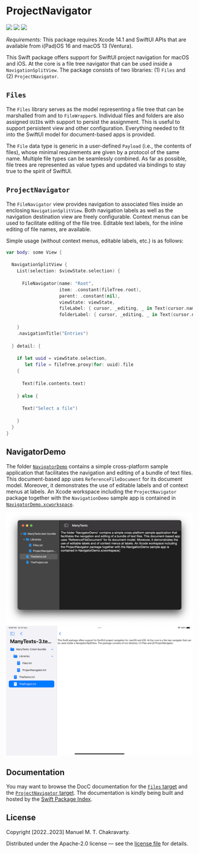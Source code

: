 # ProjectNavigator

[![](https://img.shields.io/endpoint?url=https%3A%2F%2Fswiftpackageindex.com%2Fapi%2Fpackages%2Fmchakravarty%2FProjectNavigator%2Fbadge%3Ftype%3Dplatforms)](https://swiftpackageindex.com/mchakravarty/ProjectNavigator)
[![](https://img.shields.io/endpoint?url=https%3A%2F%2Fswiftpackageindex.com%2Fapi%2Fpackages%2Fmchakravarty%2FProjectNavigator%2Fbadge%3Ftype%3Dswift-versions)](https://swiftpackageindex.com/mchakravarty/ProjectNavigator)
[![](https://img.shields.io/badge/Documentation-DocC-blue)](https://swiftpackageindex.com/mchakravarty/ProjectNavigator/main/documentation/projectnavigator)

*Requirements:* This package requires Xcode 14.1 and SwiftUI APIs that are available from i(Pad)OS 16 and macOS 13 (Ventura).

This Swift package offers support for SwiftUI project navigation for macOS and iOS. At the core is a file tree navigator that can be used inside a `NavigationSplitView`. The package consists of two libraries: (1) `Files` and (2) `ProjectNavigator`. 

## `Files`

The `Files` library serves as the model representing a file tree that can be marshalled from and to `FileWrapper`s. Individual files and folders are also assigned `UUID`s with support to persist the assignment. This is useful to support persistent view and other configuration. Everything needed to fit into the SwiftUI model for document-based apps is provided.

The `File` data type is generic in a user-defined `Payload` (i.e., the contents of files), whose minimal requirements are given by a protocol of the same name. Multiple file types can be seamlessly combined. As far as possible, file trees are represented as value types and updated via bindings to stay true to the spirit of SwiftUI.

## `ProjectNavigator`

The `FileNavigator` view provides navigation to associated files inside an enclosing `NavigationSplitView`. Both navigation labels as well as the navigation destination view are freely configurable. Context menus can be used to facilitate editing of the file tree. Editable text labels, for the inline editing of file names, are available.

Simple usage (without context menus, editable labels, etc.) is as follows:

```Swift
var body: some View {

  NavigationSplitView {
    List(selection: $viewState.selection) {

      FileNavigator(name: "Root",
                    item: .constant(fileTree.root),
                    parent: .constant(nil),
                    viewState: viewState,
                    fileLabel: { cursor, _editing, _ in Text(cursor.name) },
                    folderLabel: { cursor, _editing, _ in Text(cursor.name) })

    }
    .navigationTitle("Entries")

  } detail: {

    if let uuid = viewState.selection,
       let file = fileTree.proxy(for: uuid).file
    {

      Text(file.contents.text)

    } else {

      Text("Select a file")

    }
  }
}
```

## NavigatorDemo

The folder [`NavigatorDemo`](NavigatorDemo) contains a simple cross-platform sample application that facilitates the navigation and editing of a bundle of text files. This document-based app uses `ReferenceFileDocument` for its document model. Moreover, it demonstrates the use of editable labels and of context menus at labels. An Xcode workspace including the `ProjectNavigator` package together with the `NavigationDemo` sample app is contained in [`NavigatorDemo.xcworkspace`](NavigatorDemo.xcworkspace).

<img src="app-demo-images/NavigatorDemo_macOS.png">

<img src="app-demo-images/NavigatorDemo_iOS.png">

## Documentation

You may want to browse the DocC documentation for the [`Files` target](https://swiftpackageindex.com/mchakravarty/ProjectNavigator/main/documentation/files) and the [`ProjectNavigator` target](https://swiftpackageindex.com/mchakravarty/ProjectNavigator/main/documentation/projectnavigator). The documentation is kindly being built and hosted by the [Swift Package Index](https://swiftpackageindex.com).

## License

Copyright [2022..2023] Manuel M. T. Chakravarty. 

Distributed under the Apache-2.0 license — see the [license file](LICENSE) for details.

